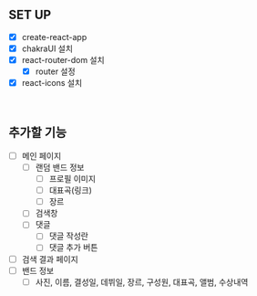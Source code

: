 ## SET UP

- [x] create-react-app
- [x] chakraUI 설치
- [x] react-router-dom 설치
  - [x] router 설정
- [x] react-icons 설치

<br>

## 추가할 기능

- [ ] 메인 페이지
  - [ ] 랜덤 밴드 정보
    - [ ] 프로필 이미지
    - [ ] 대표곡(링크)
    - [ ] 장르
  - [ ] 검색창
  - [ ] 댓글
    - [ ] 댓글 작성란
    - [ ] 댓글 추가 버튼
- [ ] 검색 결과 페이지
- [ ] 밴드 정보
  - [ ] 사진, 이름, 결성일, 데뷔일, 장르, 구성원, 대표곡, 앨범, 수상내역
